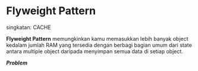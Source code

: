 # Flyweight Pattern

singkatan: CACHE

**Flyweight Pattern** memungkinkan kamu memasukkan lebih banyak object kedalam jumlah RAM yang tersedia dengan berbagi bagian umum dari state antara multiple object daripada menyimpan semua data di setiap object.

_**Problem**_

